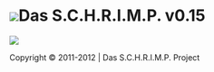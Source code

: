 ![](schrimp/master/.inc/img/schrimp_favicon.ico "")Das S.C.H.R.I.M.P. v0.15
========================



![](schrimp/master/.inc/img/schrimp.png "")




Copyright © 2011-2012 | Das S.C.H.R.I.M.P. Project